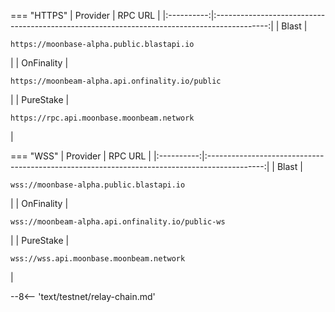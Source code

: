 === "HTTPS"
    |  Provider  |                                           RPC URL                                           |
    |:----------:|:-------------------------------------------------------------------------------------------:|
    |   Blast    |    <pre style="padding-right: 2em">```https://moonbase-alpha.public.blastapi.io```</pre>    |
    | OnFinality | <pre style="padding-right: 2em">```https://moonbeam-alpha.api.onfinality.io/public```</pre> |
    | PureStake  |    <pre style="padding-right: 2em">```https://rpc.api.moonbase.moonbeam.network```</pre>    |

        
=== "WSS"
    |  Provider  |                                           RPC URL                                            |
    |:----------:|:--------------------------------------------------------------------------------------------:|
    |   Blast    |     <pre style="padding-right: 2em">```wss://moonbase-alpha.public.blastapi.io```</pre>      |
    | OnFinality | <pre style="padding-right: 2em">```wss://moonbeam-alpha.api.onfinality.io/public-ws```</pre> |
    | PureStake  |     <pre style="padding-right: 2em">```wss://wss.api.moonbase.moonbeam.network```</pre>      |


--8<-- 'text/testnet/relay-chain.md'